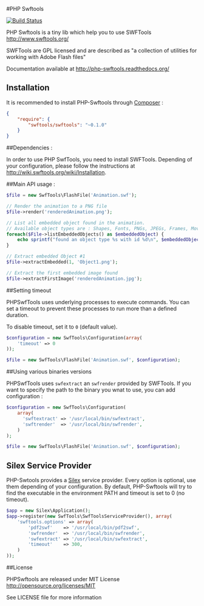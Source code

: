 #PHP Swftools

[![Build Status](https://secure.travis-ci.org/alchemy-fr/PHPSwftools.png?branch=master)](http://travis-ci.org/alchemy-fr/PHPSwftools)

PHP Swftools is a tiny lib which help you to use SWFTools http://www.swftools.org/

SWFTools are GPL licensed and are described as "a collection of utilities for
working with Adobe Flash files"

Documentation available at http://php-swftools.readthedocs.org/

## Installation

It is recommended to install PHP-Swftools through
[Composer](http://getcomposer.org) :

```json
{
    "require": {
        "swftools/swftools": "~0.1.0"
    }
}
```

##Dependencies :

In order to use PHP SwfTools, you need to install SWFTools. Depending of your
configuration, please follow the instructions at
http://wiki.swftools.org/wiki/Installation.

##Main API usage :

```php
$file = new SwfTools\FlashFile('Animation.swf');

// Render the animation to a PNG file
$file->render('renderedAnimation.png');

// List all embedded object found in the animation.
// Available object types are : Shapes, Fonts, PNGs, JPEGs, Frames, MovieClip
foreach($File->listEmbeddedObjects() as $embeddedObject) {
    echo sprintf("found an object type %s with id %d\n", $embeddedObject->getType(), $embeddedObject->getId());
}

// Extract embedded Object #1
$file->extractEmbedded(1, 'Object1.png');

// Extract the first embedded image found
$file->extractFirstImage('renderedAnimation.jpg');
```

##Setting timeout

PHPSwfTools uses underlying processes to execute commands. You can set a timeout
to prevent these processes to run more than a defined duration.

To disable timeout, set it to `0` (default value).

```php
$configuration = new SwfTools\Configuration(array(
    'timeout' => 0
));

$file = new SwfTools\FlashFile('Animation.swf', $configuration);
```

##Using various binaries versions

PHPSwfTools uses ``swfextract`` an ``swfrender`` provided by SWFTools. If you
want to specify the path to the binary you wnat to use, you can add
configuration :

```php
$configuration = new SwfTools\Configuration(
    array(
      'swftextract' => '/usr/local/bin/swfextract',
      'swftrender'  => '/usr/local/bin/swfrender',
    )
);

$file = new SwfTools\FlashFile('Animation.swf', $configuration);
```

## Silex Service Provider

PHP-Swtools provides a [Silex](http://silex.sensiolabs.org) service provider.
Every option is optional, use them depending of your configuration. By default,
PHP-Swftools will try to find the executable in the environment PATH and timeout
is set to 0 (no timeout).

```php
$app = new Silex\Application();
$app->register(new SwfTools\SwfToolsServiceProvider(), array(
    'swftools.options' => array(
        'pdf2swf'    => '/usr/local/bin/pdf2swf',
        'swfrender'  => '/usr/local/bin/swfrender',
        'swfextract' => '/usr/local/bin/swfextract',
        'timeout'    => 300,
    )
));
```

##License

PHPSwftools are released under MIT License http://opensource.org/licenses/MIT

See LICENSE file for more information
